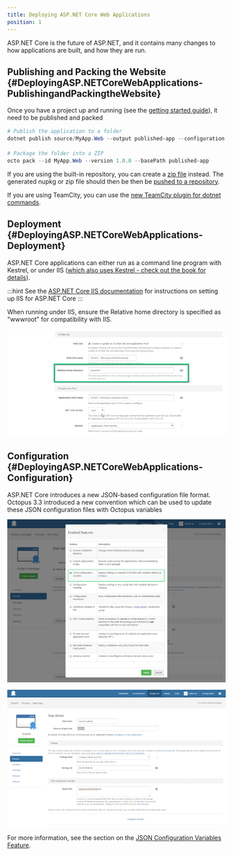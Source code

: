 ```yaml
---
title: Deploying ASP.NET Core Web Applications
position: 1
---
```



ASP.NET Core is the future of ASP.NET, and it contains many changes to how applications are built, and how they are run.

## Publishing and Packing the Website {#DeployingASP.NETCoreWebApplications-PublishingandPackingtheWebsite}


Once you have a project up and running (see the [getting started guide](https://docs.asp.net/en/latest/getting-started.html)), it need to be published and packed

```powershell
# Publish the application to a folder
dotnet publish source/MyApp.Web --output published-app --configuration Release

# Package the folder into a ZIP
octo pack --id MyApp.Web --version 1.0.0 --basePath published-app 
```


If you are using the built-in repository, you can create a [zip file](/docs/packaging-applications/creating-zip-packages.md) instead. The generated nupkg or zip file should then be then be [pushed to a repository](/docs/packaging-applications/package-repositories/index.md).


If you are using TeamCity, you can use the [new TeamCity plugin for dotnet commands](https://github.com/JetBrains/teamcity-dnx-plugin).

## Deployment {#DeployingASP.NETCoreWebApplications-Deployment}


ASP.NET Core applications can either run as a command line program with Kestrel, or under IIS ([which also uses Kestrel - check out the book for details](https://leanpub.com/aspnetdeployment)).

:::hint
See the [ASP.NET Core IIS documentation](https://docs.asp.net/en/latest/publishing/iis.html#install-the-http-platform-handler) for instructions on setting up IIS for ASP.NET Core
:::


When running under IIS, ensure the Relative home directory is specified as "wwwroot" for compatibility with IIS.


![](/docs/images/3702900/3964976.png "width=500")




## Configuration {#DeployingASP.NETCoreWebApplications-Configuration}


ASP.NET Core introduces a new JSON-based configuration file format. Octopus 3.3 introduced a new convention which can be used to update these JSON configuration files with Octopus variables


![](/docs/images/3702900/5275655.png "width=500")


![](/docs/images/3702900/5275656.png "width=500")


For more information, see the section on the [JSON Configuration Variables Feature](/docs/guides/deploying-asp.net-core-web-applications/json-configuration-variables-feature.md).
